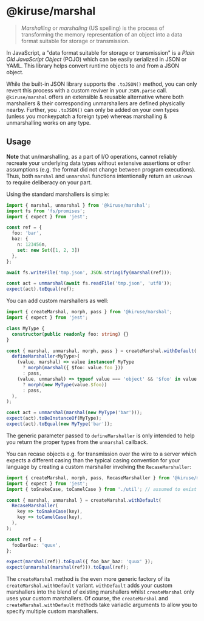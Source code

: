 # @kiruse/marshal
> *Marshalling* or *marshaling* (US spelling) is the process of transforming the memory representation of an object into a data format suitable for storage or transmission.

In JavaScript, a "data format suitable for storage or transmission" is a *Plain Old JavaScript Object* (POJO) which can be easily serialized in JSON or YAML. This library helps convert runtime objects to and from a JSON object.

While the built-in JSON library supports the `.toJSON()` method, you can only revert this process with a custom reviver in your `JSON.parse` call. `@kiruse/marshal` offers an extensible & reusable alternative where both marshallers & their corresponding unmarshallers are defined physically nearby. Further, you `.toJSON()` can only be added on your own types (unless you monkeypatch a foreign type) whereas marshalling & unmarshalling works on any type.

## Usage
**Note** that un/marshalling, as a part of I/O operations, cannot reliably recreate your underlying data types without extensive assertions or other assumptions (e.g. the format did not change between program executions). Thus, both `marshal` and `unmarshal` functions intentionally return an `unknown` to require deliberacy on your part.

Using the standard marshallers is simple:
```typescript
import { marshal, unmarshal } from '@kiruse/marshal';
import fs from 'fs/promises';
import { expect } from 'jest';

const ref = {
  foo: 'bar',
  baz: {
    n: 123456n,
    set: new Set([1, 2, 3])
  },
};

await fs.writeFile('tmp.json', JSON.stringify(marshal(ref)));

const act = unmarshal(await fs.readFile('tmp.json', 'utf8'));
expect(act).toEqual(ref);
```

You can add custom marshallers as well:
```typescript
import { createMarshal, morph, pass } from '@kiruse/marshal';
import { expect } from 'jest';

class MyType {
  constructor(public readonly foo: string) {}
}

const { marshal, unmarshal, morph, pass } = createMarshal.withDefault(
  defineMarshaller<MyType>(
    (value, marshal) => value instanceof MyType
      ? morph(marshal({ $foo: value.foo }))
      : pass,
    (value, unmarshal) => typeof value === 'object' && '$foo' in value
      ? morph(new MyType(value.$foo))
      : pass,
  ),
);

const act = unmarshal(marshal(new MyType('bar')));
expect(act).toBeInstanceOf(MyType);
expect(act).toEqual(new MyType('bar'));
```
The generic parameter passed to `defineMarshaller` is only intended to help you return the proper types from the `unmarshal` callback.

You can recase objects e.g. for transmission over the wire to a server which expects a different casing than the typical casing convention for your language by creating a custom marshaller involving the `RecaseMarshaller`:
```typescript
import { createMarshal, morph, pass, RecaseMarshaller } from '@kiruse/marshal';
import { expect } from 'jest';
import { toSnakeCase, toCamelCase } from './util'; // assumed to exist

const { marshal, unmarshal } = createMarshal.withDefault(
  RecaseMarshaller(
    key => toSnakeCase(key),
    key => toCamelCase(key),
  ),
);

const ref = {
  fooBarBaz: 'quux',
};

expect(marshal(ref)).toEqual({ foo_bar_baz: 'quux' });
expect(unmarshal(marshal(ref))).toEqual(ref);
```

The `createMarshal` method is the even more generic factory of its `createMarshal.withDefault` variant. `withDefault` adds your custom marshallers into the blend of existing marshallers whilst `createMarshal` only uses your custom marshallers. Of course, the `createMarshal` and `createMarshal.withDefault` methods take variadic arguments to allow you to specify multiple custom marshallers.
